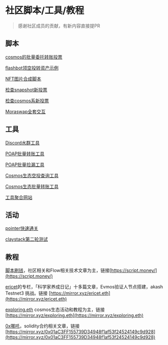 # 社区脚本/工具/教程

> 感谢社区成员的贡献，有新内容直接提PR

## 脚本

[cosmos的批量委托转账投票](https://github.com/ericet/cosmos-learn)

[flashbot领空投转资产示例](https://github.com/script-money/ens-claim-flashbot-example)

[NFT图片合成脚本](https://github.com/script-money/generate-nft-images)

[检查snapshot新投票](https://github.com/robotech202122/vote)

[检查cosmos系新投票](https://github.com/fxhash001/cosmos_voting)

[Moraswap全套交互](https://github.com/ericet/MoraSwap)

## 工具

[Discord水群工具](https://github.com/0xNezha/DiscordTalker_V2.0)

[POAP批量转账工具](https://po-ap.com/?)

[POAP批量捡漏工具](https://po-ap.com/claim)

[Cosmos生态空投查询工具](http://cosmosdrops.xyz)

[Cosmos生态批量转账工具](http://ericet.github.io/distribute/)

[工具聚合网站](https://token.garden/)

## 活动

[pointer快速通关](https://github.com/kun-g/EasyLootBox)

[claystack第二轮测试](https://github.com/ericet/claystack)

## 教程

[脚本刷钱](https://twitter.com/scriptdotmoney)，社区相关和Flow相关技术文章为主，链接[https://script.money/](https://script.money/)

[ericet](https://twitter.com/ericet369)的专栏，「科学家养成日记」十多篇文章，Evmos验证人节点搭建，akash Testnet3 挑战。链接 [https://mirror.xyz/ericet.eth](https://mirror.xyz/ericet.eth)

[exploring.eth](https://twitter.com/EthExploring) cosmos生态活动和教程为主，链接[https://mirror.xyz/exploring.eth](https://mirror.xyz/exploring.eth)

[0x哪吒](https://twitter.com/0xNalakuvara)，solidity合约相关文章，链接[https://mirror.xyz/0x01aC3FF155739D34948f1af53f24524149c9d928](https://mirror.xyz/0x01aC3FF155739D34948f1af53f24524149c9d928)
